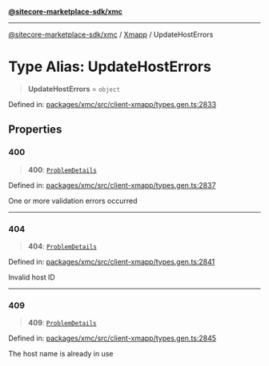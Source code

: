 [**@sitecore-marketplace-sdk/xmc**](../../../../README.md)

***

[@sitecore-marketplace-sdk/xmc](../../../../README.md) / [Xmapp](../README.md) / UpdateHostErrors

# Type Alias: UpdateHostErrors

> **UpdateHostErrors** = `object`

Defined in: [packages/xmc/src/client-xmapp/types.gen.ts:2833](https://github.com/Sitecore/marketplace-sdk/blob/main/packages/xmc/src/client-xmapp/types.gen.ts#L2833)

## Properties

### 400

> **400**: [`ProblemDetails`](ProblemDetails.md)

Defined in: [packages/xmc/src/client-xmapp/types.gen.ts:2837](https://github.com/Sitecore/marketplace-sdk/blob/main/packages/xmc/src/client-xmapp/types.gen.ts#L2837)

One or more validation errors occurred

***

### 404

> **404**: [`ProblemDetails`](ProblemDetails.md)

Defined in: [packages/xmc/src/client-xmapp/types.gen.ts:2841](https://github.com/Sitecore/marketplace-sdk/blob/main/packages/xmc/src/client-xmapp/types.gen.ts#L2841)

Invalid host ID

***

### 409

> **409**: [`ProblemDetails`](ProblemDetails.md)

Defined in: [packages/xmc/src/client-xmapp/types.gen.ts:2845](https://github.com/Sitecore/marketplace-sdk/blob/main/packages/xmc/src/client-xmapp/types.gen.ts#L2845)

The host name is already in use
